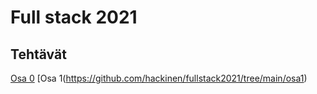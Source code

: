 # Full stack 2021

## Tehtävät

[Osa 0](https://github.com/hackinen/fullstack2021/tree/main/osa0)
[Osa 1(https://github.com/hackinen/fullstack2021/tree/main/osa1)